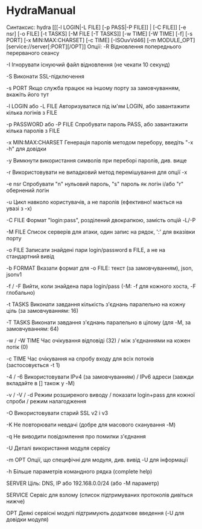 # HydraManual

Синтаксис: hydra [[[-l LOGIN|-L FILE] [-p PASS|-P FILE]] | [-C FILE]] [-e nsr] [-o FILE] [-t TASKS] [-M FILE [-T TASKS]] [-w TIME] [-W TIME] [-f] [-s PORT] [-x MIN:MAX:CHARSET] [-c TIME] [-ISOuvVd46] [-m MODULE_OPT] [service://server[:PORT][/OPT]]
Опції:
  -R        Відновлення попереднього перерваного сеансу

  -I        Ігнорувати існуючий файл відновлення (не чекати 10 секунд)

  -S        Виконати SSL-підключення

  -s PORT   Якщо служба працює на іншому порту за замовчуванням, вкажіть його тут

  -l LOGIN або -L FILE  Авторизуватися під ім'ям LOGIN, або завантажити кілька логінів з FILE

  -p PASSWORD  або -P FILE  Спробувати пароль PASS, або завантажити кілька паролів з FILE

  -x MIN:MAX:CHARSET  Генерація паролів методом перебору, введіть "-x -h" для довідки

  -y        Вимкнути використання символів при переборі паролів, див. вище

  -r        Використовувати не випадковий метод перемішування для опції -x

  -e nsr    Спробувати "n" нульовий пароль, "s" пароль як логін і/або "r" обернений логін

  -u        Цикл навколо користувачів, а не паролів (ефективно! мається на увазі з -x)

  -C FILE   Формат "login:pass", розділений двокрапкою, замість опцій -L/-P

  -M FILE   Список серверів для атаки, один запис на рядок, ':' для вказівки порту

  -o FILE   Записати знайдені пари login/password в FILE, а не на стандартний вивід

  -b FORMAT Вказати формат для -o FILE: текст (за замовчуванням), json, jsonv1

  -f / -F   Вийти, коли знайдена пара login/pass (-M: -f для кожного хоста, -F глобально)

  -t TASKS  Виконати завдання кількість з'єднань паралельно на кожну ціль (за замовчуванням: 16)

  -T TASKS  Виконати завдання з'єднань паралельно в цілому (для -M, за замовчуванням: 64)

  -w / -W TIME  Час очікування відповіді (32) / між з'єднаннями на кожен потік (0)

  -c TIME   Час очікування на спробу входу для всіх потоків (застосовується -t 1)

  -4 / -6   Використовувати IPv4 (за замовчуванням) / IPv6 адреси (завжди вкладайте в [] також у -M)

  -v / -V / -d  Режим розширеного виводу / показати login+pass для кожної спроби / режим налагодження

  -O        Використовувати старий SSL v2 і v3

  -K        Не повторювати невдачі (добре для масового сканування -M)

  -q        Не виводити повідомлення про помилки з'єднання

  -U        Деталі використання модуля сервісу

  -m OPT    Опції, що специфічні для модуля, див. вивід -U для інформації

  -h        Більше параметрів командного рядка (complete help)

  SERVER    Ціль: DNS, IP або 192.168.0.0/24 (або -M параметр)

  SERVICE   Сервіс для взлому (список підтримуваних протоколів дивіться нижче)

  OPT       Деякі сервісні модулі підтримують додаткове введення (-U для довідки модуля)
